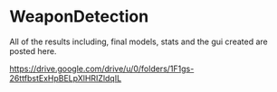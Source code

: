 # WeaponDetection

All of the results including, final models, stats and the gui created are posted here. 

https://drive.google.com/drive/u/0/folders/1F1gs-26ttfbstExHpBELpXlHRIZldqIL
